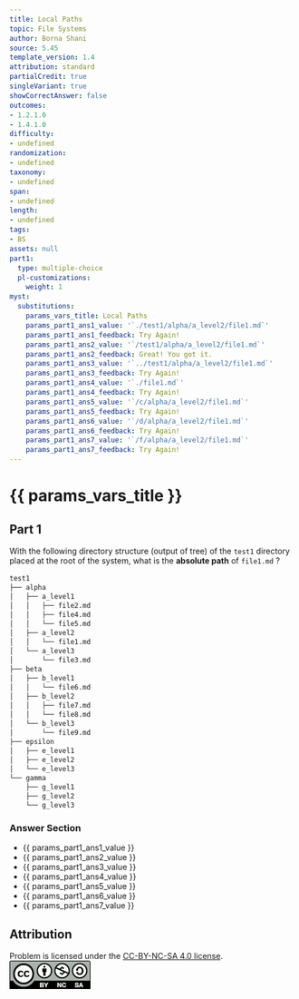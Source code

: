 ```yaml
---
title: Local Paths
topic: File Systems
author: Borna Shani
source: 5.45
template_version: 1.4
attribution: standard
partialCredit: true
singleVariant: true
showCorrectAnswer: false
outcomes:
- 1.2.1.0
- 1.4.1.0
difficulty:
- undefined
randomization:
- undefined
taxonomy:
- undefined
span:
- undefined
length:
- undefined
tags:
- BS
assets: null
part1:
  type: multiple-choice
  pl-customizations:
    weight: 1
myst:
  substitutions:
    params_vars_title: Local Paths
    params_part1_ans1_value: '`./test1/alpha/a_level2/file1.md`'
    params_part1_ans1_feedback: Try Again!
    params_part1_ans2_value: '`/test1/alpha/a_level2/file1.md`'
    params_part1_ans2_feedback: Great! You got it.
    params_part1_ans3_value: '`../test1/alpha/a_level2/file1.md`'
    params_part1_ans3_feedback: Try Again!
    params_part1_ans4_value: '`./file1.md`'
    params_part1_ans4_feedback: Try Again!
    params_part1_ans5_value: '`/c/alpha/a_level2/file1.md`'
    params_part1_ans5_feedback: Try Again!
    params_part1_ans6_value: '`/d/alpha/a_level2/file1.md`'
    params_part1_ans6_feedback: Try Again!
    params_part1_ans7_value: '`/f/alpha/a_level2/file1.md`'
    params_part1_ans7_feedback: Try Again!
---
```

# {{ params_vars_title }}

## Part 1

With the following directory structure (output of tree) of the `test1` directory placed at the root of the system, what is the **absolute path** of `file1.md` ?

```
test1
├── alpha
│   ├── a_level1
│   │   ├── file2.md
│   │   ├── file4.md
│   │   └── file5.md
│   ├── a_level2
│   │   └── file1.md
│   └── a_level3
│       └── file3.md
├── beta
│   ├── b_level1
│   │   └── file6.md
│   ├── b_level2
│   │   ├── file7.md
│   │   └── file8.md
│   └── b_level3
│       └── file9.md
├── epsilon
│   ├── e_level1
│   ├── e_level2
│   └── e_level3
└── gamma
    ├── g_level1
    ├── g_level2
    └── g_level3
```

### Answer Section

- {{ params_part1_ans1_value }}
- {{ params_part1_ans2_value }}
- {{ params_part1_ans3_value }}
- {{ params_part1_ans4_value }}
- {{ params_part1_ans5_value }}
- {{ params_part1_ans6_value }}
- {{ params_part1_ans7_value }}

## Attribution

Problem is licensed under the [CC-BY-NC-SA 4.0 license](https://creativecommons.org/licenses/by-nc-sa/4.0/).<br> ![The Creative Commons 4.0 license requiring attribution-BY, non-commercial-NC, and share-alike-SA license.](https://raw.githubusercontent.com/firasm/bits/master/by-nc-sa.png)